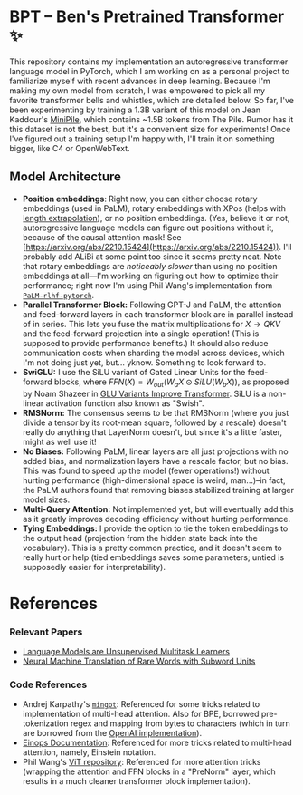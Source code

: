 # BPT – Ben's Pretrained Transformer ✨
This repository contains my implementation an autoregressive transformer language model in PyTorch, which I am working on as a personal project to familiarize myself with recent advances in deep learning. Because I'm making my own model from scratch, I was empowered to pick all my favorite transformer bells and whistles, which are detailed below. So far, I've been experimenting by training a 1.3B variant of this model on Jean Kaddour's [MiniPile](https://arxiv.org/abs/2304.08442), which contains ~1.5B tokens from The Pile. Rumor has it this dataset is not the best, but it's a convenient size for experiments! Once I've figured out a training setup I'm happy with, I'll train it on something bigger, like C4 or OpenWebText.

## Model Architecture
* __Position embeddings__: Right now, you can either choose rotary embeddings (used in PaLM), rotary embeddings with XPos (helps with [length extrapolation](https://arxiv.org/abs/2212.10554)), or no position embeddings. (Yes, believe it or not, autoregressive language models can figure out positions without it, because of the causal attention mask! See [https://arxiv.org/abs/2210.15424](https://arxiv.org/abs/2210.15424)). I'll probably add ALiBi at some point too since it seems pretty neat. Note that rotary embeddings are _noticeably slower_ than using no position embeddings at all—I'm working on figuring out how to optimize their performance; right now I'm using Phil Wang's implementation from [`PaLM-rlhf-pytorch`](https://github.com/lucidrains/PaLM-rlhf-pytorch).
* __Parallel Transformer Block:__ Following GPT-J and PaLM, the attention and feed-forward layers in each transformer block are in parallel instead of in series. This lets you fuse the matrix multiplications for $X \to QKV$ and the feed-forward projection into a single operation! (This is supposed to provide performance benefits.) It should also reduce communication costs when sharding the model across devices, which I'm not doing just yet, but... yknow. Something to look forward to.
* __SwiGLU:__ I use the SiLU variant of Gated Linear Units for the feed-forward blocks, where $FFN(X) = W_{out} (W_aX \odot SiLU(W_bX))$, as proposed by Noam Shazeer in [GLU Variants Improve Transformer](https://arxiv.org/abs/2002.05202). SiLU is a non-linear activation function also known as "Swish".
* __RMSNorm:__ The consensus seems to be that RMSNorm (where you just divide a tensor by its root-mean square, followed by a rescale) doesn't really do anything that LayerNorm doesn't, but since it's a little faster, might as well use it!
* __No Biases:__ Following PaLM, linear layers are all just projections with no added bias, and normalization layers have a rescale factor, but no bias. This was found to speed up the model (fewer operations!) without hurting performance (high-dimensional space is weird, man...)–in fact, the PaLM authors found that removing biases stabilized training at larger model sizes.
* __Multi-Query Attention:__ Not implemented yet, but will eventually add this as it greatly improves decoding efficiency without hurting performance.
* __Tying Embeddings:__ I provide the option to tie the token embeddings to the output head (projection from the hidden state back into the vocabulary). This is a pretty common practice, and it doesn't seem to really hurt or help (tied embeddings saves some parameters; untied is supposedly easier for interpretability).

# References

### Relevant Papers
* [Language Models are Unsupervised Multitask Learners](https://cdn.openai.com/better-language-models/language_models_are_unsupervised_multitask_learners.pdf)
* [Neural Machine Translation of Rare Words with Subword Units](https://arxiv.org/pdf/1508.07909.pdf)

### Code References
* Andrej Karpathy's [`mingpt`](https://github.com/karpathy/minGPT): Referenced for some tricks related to implementation of multi-head attention. Also for BPE, borrowed pre-tokenization regex and mapping from bytes to characters (which in turn are borrowed from the [OpenAI implementation](https://github.com/openai/gpt-2)).
* [Einops Documentation](https://einops.rocks/pytorch-examples.html): Referenced for more tricks related to multi-head attention, namely, Einstein notation.
* Phil Wang's [ViT repository](https://github.com/lucidrains/vit-pytorch): Referenced for more attention tricks (wrapping the attention and FFN blocks in a "PreNorm" layer, which results in a much cleaner transformer block implementation).
